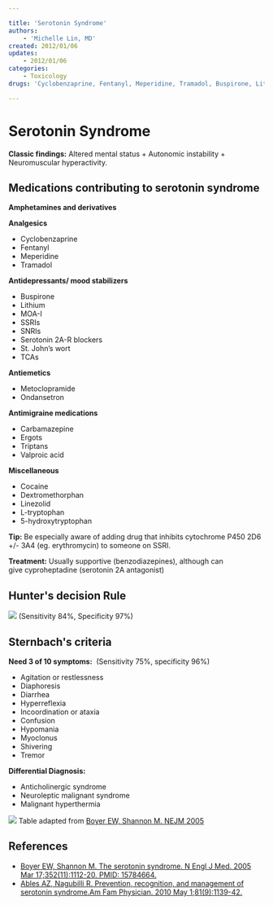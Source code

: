 ```yaml
---

title: 'Serotonin Syndrome'
authors:
    - 'Michelle Lin, MD'
created: 2012/01/06
updates:
    - 2012/01/06
categories:
    - Toxicology
drugs: 'Cyclobenzaprine, Fentanyl, Meperidine, Tramadol, Buspirone, Lithium, Metoclopramide, Ondansetron, Carbamazepine, valproic acid, cocaine, Dextromethorphan, Linezolid, cyproheptadine'

---
```



# Serotonin Syndrome

**Classic findings:** Altered mental status + Autonomic instability + Neuromuscular hyperactivity.

## Medications contributing to serotonin syndrome

**Amphetamines and derivatives**

**Analgesics**
- <span class="drug">Cyclobenzaprine</span>
- <span class="drug">Fentanyl</span>
- <span class="drug">Meperidine</span>
- <span class="drug">Tramadol</span>

**Antidepressants/ mood stabilizers**
- <span class="drug">Buspirone</span>
- <span class="drug">Lithium</span>
- <span class="drug">MOA-I</span>
- <span class="drug">SSRIs</span>
- <span class="drug">SNRIs&nbsp;</span>
- <span class="drug">Serotonin 2A-R blockers</span>
- <span class="drug">St. John’s wort</span>
- <span class="drug">TCAs</span>

**Antiemetics**
- <span class="drug">Metoclopramide&nbsp;</span>
- <span class="drug">Ondansetron</span>

**Antimigraine medications**
- <span class="drug">Carbamazepine&nbsp;</span>
- <span class="drug">Ergots&nbsp;</span>
- <span class="drug">Triptans</span>
- <span class="drug">Valproic acid</span>

**Miscellaneous**
- <span class="drug">Cocaine</span>
- <span class="drug">Dextromethorphan</span>
- <span class="drug">Linezolid</span>
- <span class="drug">L-tryptophan</span>
- <span class="drug">5-hydroxytryptophan</span>


**Tip:** Be especially aware of adding drug that inhibits cytochrome P450 2D6 +/- 3A4 (eg. erythromycin) to someone on SSRI.

**Treatment:** Usually supportive (benzodiazepines), although can give <span class="drug">cyproheptadine</span> (serotonin 2A antagonist) 

## Hunter's decision Rule 

![](https://d2p53dh3qxfm0x.cloudfront.net/uploads/img/1jx/5/m/21523591-1d05-5303-9a1a-da39bce14db8/640.png)
(Sensitivity 84%, Specificity 97%)

## Sternbach's criteria

**Need 3 of 10 symptoms:** 
(Sensitivity 75%, specificity 96%)

-   Agitation or restlessness
-   Diaphoresis
-   Diarrhea
-   Hyperreflexia
-   Incoordination or ataxia
-   Confusion
-   Hypomania
-   Myoclonus
-   Shivering
-   Tremor 

**Differential Diagnosis:**

-   Anticholinergic syndrome
-   Neuroleptic malignant syndrome
-   Malignant hyperthermia 

![](https://d2p53dh3qxfm0x.cloudfront.net/uploads/img/1jx/6/d/d76a6eeb-835b-53d8-a1b2-178095bcccc0/640.png)
Table adapted from [Boyer EW, Shannon M. NEJM 2005](http://www.ncbi.nlm.nih.gov/pubmed/15784664)

## References

-   [Boyer EW, Shannon M. The serotonin syndrome. N Engl J Med. 2005 Mar 17;352(11):1112-20. PMID: 15784664.](http://www.ncbi.nlm.nih.gov/pubmed/15784664)
-   [Ables AZ, Nagubilli R. Prevention, recognition, and management of serotonin syndrome.Am Fam Physician. 2010 May 1;81(9):1139-42.](http://www.ncbi.nlm.nih.gov/pubmed/?term=20433130)
